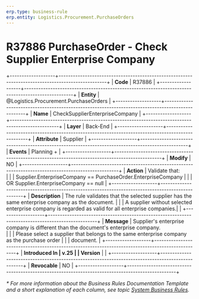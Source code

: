 ```yaml
---
erp.type: business-rule
erp.entity: Logistics.Procurement.PurchaseOrders
---
```


# R37886 PurchaseOrder - Check Supplier Enterprise Company
+-------------------+--------------------------------------------------------------------------------------------------+
| **Code**          | R37886                                                                                           |
+-------------------+--------------------------------------------------------------------------------------------------+
| **Entity**        | @Logistics.Procurement.PurchaseOrders                                                            |
+-------------------+--------------------------------------------------------------------------------------------------+
| **Name**          | CheckSupplierEnterpriseCompany                                                                   |
+-------------------+--------------------------------------------------------------------------------------------------+
| **Layer**         | Back-End                                                                                         |
+-------------------+--------------------------------------------------------------------------------------------------+
| **Attribute**     | Supplier                                                                                         |
+-------------------+--------------------------------------------------------------------------------------------------+
| **Events**        | Planning +                                                                                       |
+-------------------+--------------------------------------------------------------------------------------------------+
| **Modify**        | NO                                                                                               |
+-------------------+--------------------------------------------------------------------------------------------------+
| **Action**        | Validate that: <br/>                                                                             |
|                   | Supplier.EnterpriseCompany == PurchaseOrder.EnterpriseCompany                                    |
|                   | OR Supplier.EnterpriseCompany == null                                                            |
+-------------------+--------------------------------------------------------------------------------------------------+
| **Description**   | The rule validates that the selected supplier has the same enterprise company as the document.   |
|                   | A supplier without selected enterprise company is regarded as valid for all enterprise companies.|                                                                 |
+-------------------+--------------------------------------------------------------------------------------------------+
| **Message**       | Supplier's enterprise company is different than the document's enterprise company. <br/>         |
|                   | Please select a supplier that belongs to the same enterprise company as the purchase order       |
|                   | document.                                                                                        |
+-------------------+--------------------------------------------------------------------------------------------------+
| **Introduced In   | v.25                                                                                             |
| Version**         |                                                                                                  |
+-------------------+--------------------------------------------------------------------------------------------------+
| **Revocable**     | NO                                                                                               |
+-------------------+--------------------------------------------------------------------------------------------------+

*\* For more information about the Business Rules Documentation Template and a short explanation of each column, see
topic [System Business Rules](../templates/template-description-system-business-rules.md).*
